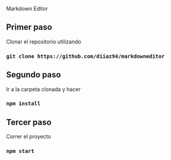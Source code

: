 Markdown Editor



## Primer paso

Clonar el repositorio utilizando

### `git clone https://github.com/diiaz94/markdowneditor` 

## Segundo paso

Ir a la carpeta clonada y hacer

### `npm install` 

## Tercer paso

Correr el proyecto

### `npm start` 
